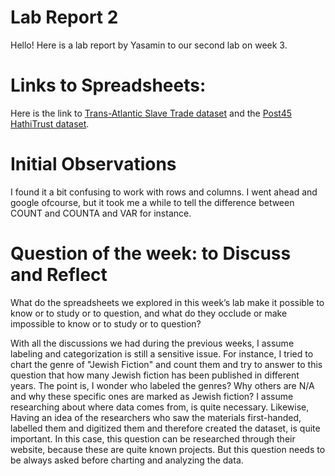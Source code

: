 # Lab Report 2
Hello!
Here is a lab report by Yasamin to our second lab on week 3.

# Links to Spreadsheets:
Here is the link to [Trans-Atlantic Slave Trade dataset](https://docs.google.com/spreadsheets/d/1KYYxc5ZJdavs9ooPrCzEo31H7Zz8wZPVLosmqQZu7qk/edit#gid=1551275087) and the [Post45 HathiTrust dataset](https://docs.google.com/spreadsheets/d/1atPbODEX_wqlSdkwk9_lxIKm4MRuDTXkcJD7fsZHG-I/edit#gid=126845930).

# Initial Observations
I found it a bit confusing to work with rows and columns. I went ahead and google ofcourse, but it took me a while to tell the difference between COUNT and COUNTA and VAR for instance.

# Question of the week: to Discuss and Reflect


 What do the spreadsheets we explored in this week’s lab make it possible to know or to study or to question, and what do they occlude or make impossible to know or to study or to question?
 
 With all the discussions we had during the previous weeks, I assume labeling and categorization is still a sensitive issue. For instance, I tried to chart the genre of "Jewish Fiction" and count them and try to answer to this question that how many Jewish fiction has been published in different years. The point is, I wonder who labeled the genres? Why others are N/A and why these specific ones are marked as Jewish fiction? I assume researching about where data comes from, is quite necessary. Likewise, Having an idea of the researchers who saw the materials first-handed, labelled them and digitized them and therefore created the dataset, is quite important.
 In this case, this question can be researched through their website, because these are quite known projects. But this question needs to be always asked before charting and analyzing the data.
 
 
